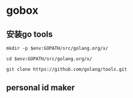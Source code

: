 # gobox

## 安装go tools
```
mkdir -p $env:GOPATH/src/golang.org/x/

cd $env:GOPATH/src/golang.org/x/

git clone https://github.com/golang/tools.git
```

## personal id maker
